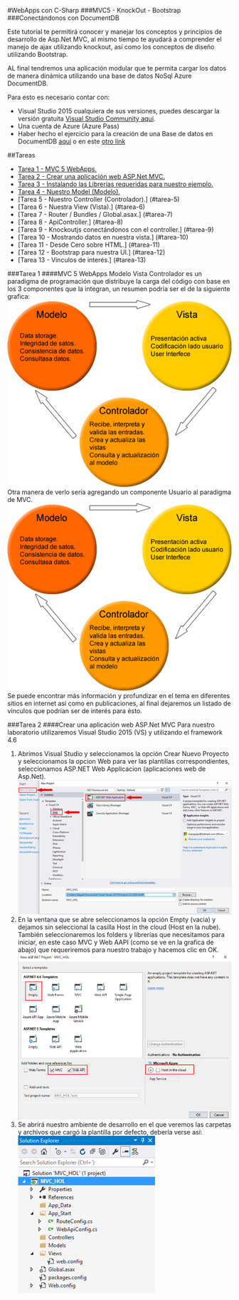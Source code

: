 #WebApps con C-Sharp
###MVC5 - KnockOut - Bootstrap
###Conectándonos con DocumentDB

Este tutorial te permitirá conocer y manejar los conceptos y principios de desarrollo de Asp.Net MVC, al mismo tiempo te ayudará a comprender el manejo de ajax utilizando knockout, así como los conceptos de diseño utilizando Bootstrap.

AL final tendremos una aplicación modular que te permita cargar los datos de manera dinámica utilizando una base de datos NoSql Azure DocumentDB.

Para esto es necesario contar con:
- Visual Studio 2015 cualquiera de sus versiones, puedes descargar la versión gratuita [Visual Studio Community aquí](https://www.visualstudio.com/downloads/download-visual-studio-vs).
- Una cuenta de Azure (Azure Pass)
- Haber hecho el ejercicio para la creación de una Base de datos en DocumentDB [aquí](http://julito) o en este [otro link](http://DocumentDB_Miguel)

##Tareas
- [Tarea 1 - MVC 5 WebApps.](#tarea-1)
- [Tarea 2 - Crear una aplicación web ASP.Net MVC.](#tarea-2)
- [Tarea 3 - Instalando las Librerías requeridas para nuestro ejemplo.](#tarea-3)
- [Tarea 4 - Nuestro Model (Modelo).](#tarea-4)
- [Tarea 5 - Nuestro Controller (Controlador).] (#tarea-5)
- [Tarea 6 - Nuestra View (Vista).] (#tarea-6)
- [Tarea 7 - Router / Bundles / Global.asax.] (#tarea-7)
- [Tarea 8 - ApiController.] (#tarea-8)
- [Tarea 9 - Knockoutjs conectándonos con el controller.] (#tarea-9)
- [Tarea 10 - Mostrando datos en nuestra vista.] (#tarea-10)
- [Tarea 11 - Desde Cero sobre HTML.] (#tarea-11)
- [Tarea 12 - Bootstrap para nuestra UI.] (#tarea-12)
- [Tarea 13 - Vínculos de interés.] (#tarea-13)

###Tarea 1
####MVC 5 WebApps
Modelo Vista Controlador es un paradigma de programación que distribuye la carga del código con base en los 3 componentes que la integran, un resumen podría ser el de la siguiente grafica:
![MVC](img/MVCBasic.png)
Otra manera de verlo sería agregando un componente Usuario al paradigma de MVC.
![MVC](img/MVCBasic.png)
Se puede encontrar más información y profundizar en el tema en diferentes sitios en internet así como en publicaciones, al final dejaremos un listado de vínculos que podrían ser de interés para ésto.

###Tarea 2
####Crear una aplicación web ASP.Net MVC
Para nuestro laboratorio utilizaremos Visual Studio 2015 (VS) y utilizando el framework 4.6
1. Abrimos Visual Studio y seleccionamos la opción Crear Nuevo Proyecto y seleccionamos la opcion Web para ver las plantillas correspondientes, seleccionamos ASP.NET Web Applicacion (aplicaciones web de Asp.Net).
![MVC](img/T01_01.png)
1. En la ventana que se abre seleccionamos la opción Empty (vacia) y dejamos sin seleccional la casilla Host in the cloud (Host en la nube). También seleccionaremos los folders y librerías que necesitamos para iniciar, en este caso MVC y Web AAPI (como se ve en la grafica de abajo) que requeriremos para nuestro trabajo y hacemos clic en OK.
![MVC](img/T01_02.png)
1. Se abrirá nuestro ambiente de desarrollo en el que veremos las carpetas y archivos que cargó la plantilla por defecto, debería verse así:
![MVC](img/T01_03.png)



